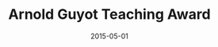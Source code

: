 ---
title: "Arnold Guyot Teaching Award"
collection: teaching
type: "Recognizing graduate student contributions to the teaching mission of the department"
permalink: /teaching/2015-spring-teaching-2
venue: "Princeton University, Department of Geosciences"
date: 2015-05-01
location: "Princeton, NJ"
---